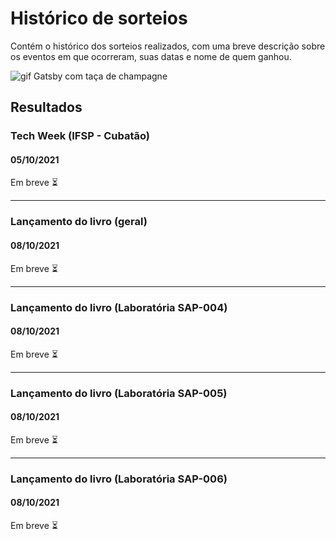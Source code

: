 # Histórico de sorteios
Contém o histórico dos sorteios realizados, com uma breve descrição sobre os eventos em que ocorreram, suas datas e nome de quem ganhou.

![gif Gatsby com taça de champagne](./images/congrats.gif)

## Resultados

### Tech Week (IFSP - Cubatão)
#### 05/10/2021
Em breve ⏳

---

### Lançamento do livro (geral)
#### 08/10/2021
Em breve ⏳

---

### Lançamento do livro (Laboratória SAP-004)
#### 08/10/2021
Em breve ⏳

---

### Lançamento do livro (Laboratória SAP-005)
#### 08/10/2021
Em breve ⏳

---

### Lançamento do livro (Laboratória SAP-006)
#### 08/10/2021
Em breve ⏳
